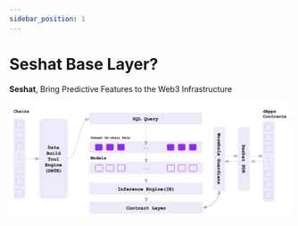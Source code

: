 ```yaml
---
sidebar_position: 1
---
```


# Seshat Base Layer?


**Seshat**, Bring Predictive Features to the Web3 Infrastructure

![Main Architecture](./../static/img/main_arch.png)

<!-- <iframe width="560" height="315" src="https://www.youtube.com/embed/8tZ1wZ4y_SI" frameborder="0" allow="accelerometer; autoplay; clipboard-write; encrypted-media; gyroscope; picture-in-picture" allowfullscreen></iframe>


**Why do we need a recommendation engine for Web3?**

To bring more users to the Web3 ecosystem, we need to deliver the same experience they had in Web2. However, as a dApp developer, when we add the "connect wallet" functionality to our product, we only have access to the user's public key. With just a public key and on-chain transactions, there's no way to use traditional Web2 recommendation engines. To deliver a personalized experience similar to what FANG companies offer, we need a new personalization engine that fits our new journey. Enter Seshat!

**How does Seshat work?**

In the generative AI world we live in, it's inevitable to leverage AI technology to solve the Web3 recommendation engine problem. Seshat uses its own generative AI, trained self-supervised on over 20 million contracts and more than 1 billion transactions across various blockchains (Ethereum, Aptos, Cosmos, NEAR, Solana, Axelar, and many more). This allows Seshat to understand the story behind each user interaction across all chains, making it chain-agnostic. Our data adaptors connect to any chain-scans and process real-time user transactions (i.e., user-user or user-contract interactions). This approach not only benefits on-chain asset recommendations but also covers off-chain assets to expand Web3 penetration. With machine understanding of each transaction and the generalizability of new contracts, we can bring all the personalization knowledge we have from the Web2 era.

**Why the name Seshat?**

The name Seshat was chosen in honor of the ancient Egyptian goddess of wisdom, knowledge, and writing. Seshat was known for her ability to bring order and structure to the universe, much like our recommendation engine aims to bring personalized experiences to the blockchain, Web3, and dApps ecosystem. The connection between the name Seshat and our technology lies in the ability to bring order, understanding, and personalization to the vast and complex world of Web3. By leveraging the wisdom of Seshat, we aim to create a seamless, personalized experience for users across the Web3 landscape. -->

<!-- Let's discover **Docusaurus in less than 5 minutes**.


## Getting Started

Get started by **creating a new site**.

Or **try Docusaurus immediately** with **[docusaurus.new](https://docusaurus.new)**.

### What you'll need

- [Node.js](https://nodejs.org/en/download/) version 16.14 or above:
  - When installing Node.js, you are recommended to check all checkboxes related to dependencies.

## Generate a new site

Generate a new Docusaurus site using the **classic template**.

The classic template will automatically be added to your project after you run the command:

```bash
npm init docusaurus@latest my-website classic
```

You can type this command into Command Prompt, Powershell, Terminal, or any other integrated terminal of your code editor.

The command also installs all necessary dependencies you need to run Docusaurus.

## Start your site

Run the development server:

```bash
cd my-website
npm run start
```

The `cd` command changes the directory you're working with. In order to work with your newly created Docusaurus site, you'll need to navigate the terminal there.

The `npm run start` command builds your website locally and serves it through a development server, ready for you to view at http://localhost:3000/.

Open `docs/intro.md` (this page) and edit some lines: the site **reloads automatically** and displays your changes.


So what are the main sections for our product documentation? 
The persona here is two main parties:
- Marketer, advertisers, anyone who wanna run targeted on-chain campaing for their marketing purpuses
- Publishers, dApp developers, blockchain deverlopers, defi protocols, any parties that deal with end user 

So based on the personas, we can have the follosing sections:
- Intro and concepts
- Web3 advertisements
- Web3 personalization
Users don't need to choose a role (just add more complexity, simple is better), they just create an accountn with nextAuth, and receive an API-Key, there are two caps:
- One for the number of calling recommender API 
- Another for a cap limit for size of the items

For ads API, the advertiser building campain is from web application, but dApp deverlopers as publishers can install the sdk, and get the ads for a specific user, and return the nessary feedback regarding the user interaction, maybe in future we need to use some 3rd party tracker to prevent fraud, or even design a cosmos-based blockchain that do the securing an on-chain ads protocol. -->